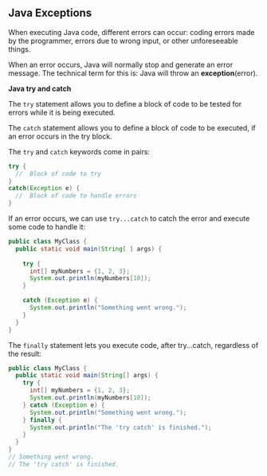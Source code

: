 ## Java Exceptions

When executing Java code, different errors can occur: coding errors made by the programmer, errors due to wrong input, or other unforeseeable things.

When an error occurs, Java will normally stop and generate an error message. The technical term for this is: Java will throw an __exception__(error).

**Java try and catch**

The `try` statement allows you to define a block of code to be tested for errors while it is being executed.

The `catch` statement allows you to define a block of code to be executed, if an error occurs in the try block.

The `try` and `catch` keywords come in pairs:


```java
try {
  //  Block of code to try
}
catch(Exception e) {
  //  Block of code to handle errors
}
```

If an error occurs, we can use `try...catch` to catch the error and execute some code to handle it:

```java
public class MyClass {
  public static void main(String[ ] args) {
    
    try {
      int[] myNumbers = {1, 2, 3};
      System.out.println(myNumbers[10]);
    } 

    catch (Exception e) {
      System.out.println("Something went wrong.");
    }
  }
}
```

The `finally` statement lets you execute code, after try...catch, regardless of the result:

```java
public class MyClass {
  public static void main(String[] args) {
    try {
      int[] myNumbers = {1, 2, 3};
      System.out.println(myNumbers[10]);
    } catch (Exception e) {
      System.out.println("Something went wrong.");
    } finally {
      System.out.println("The 'try catch' is finished.");
    }
  }
}
// Something went wrong.
// The 'try catch' is finished.

```



